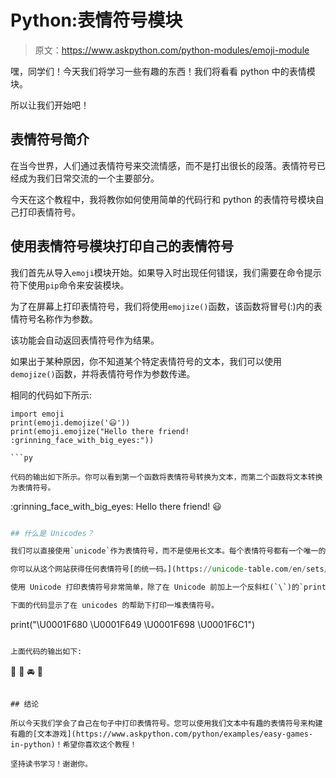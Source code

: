 # Python:表情符号模块

> 原文：<https://www.askpython.com/python-modules/emoji-module>

嘿，同学们！今天我们将学习一些有趣的东西！我们将看看 python 中的表情模块。

所以让我们开始吧！

## 表情符号简介

在当今世界，人们通过表情符号来交流情感，而不是打出很长的段落。表情符号已经成为我们日常交流的一个主要部分。

今天在这个教程中，我将教你如何使用简单的代码行和 python 的表情符号模块自己打印表情符号。

## 使用表情符号模块打印自己的表情符号

我们首先从导入`emoji`模块开始。如果导入时出现任何错误，我们需要在命令提示符下使用`pip`命令来安装模块。

为了在屏幕上打印表情符号，我们将使用`emojize()`函数，该函数将冒号(:)内的表情符号名称作为参数。

该功能会自动返回表情符号作为结果。

如果出于某种原因，你不知道某个特定表情符号的文本，我们可以使用`demojize()`函数，并将表情符号作为参数传递。

相同的代码如下所示:

```
import emoji
print(emoji.demojize('😃'))
print(emoji.emojize("Hello there friend! :grinning_face_with_big_eyes:"))

```py

代码的输出如下所示。你可以看到第一个函数将表情符号转换为文本，而第二个函数将文本转换为表情符号。

```
:grinning_face_with_big_eyes:
Hello there friend! 😃

```py

## 什么是 Unicodes？

我们可以直接使用`unicode`作为表情符号，而不是使用长文本。每个表情符号都有一个唯一的对应于该表情符号的 Unicode。

你可以从这个网站获得任何表情符号[的统一码。](https://unicode-table.com/en/sets/emoji/)我们需要做的就是用`000`替换 Unicode 中的`+`来获得正确的 Unicode。

使用 Unicode 打印表情符号非常简单，除了在 Unicode 前加上一个反斜杠(`\`)的`print`语句之外，不需要任何函数就可以打印表情符号。

下面的代码显示了在 unicodes 的帮助下打印一堆表情符号。

```
print("\U0001F680 \U0001F649 \U0001F698 \U0001F6C1")

```py

上面代码的输出如下:

```
🚀 🙉 🚘 🛁

```

## 结论

所以今天我们学会了自己在句子中打印表情符号。您可以使用我们文本中有趣的表情符号来构建有趣的[文本游戏](https://www.askpython.com/python/examples/easy-games-in-python)！希望你喜欢这个教程！

坚持读书学习！谢谢你。
